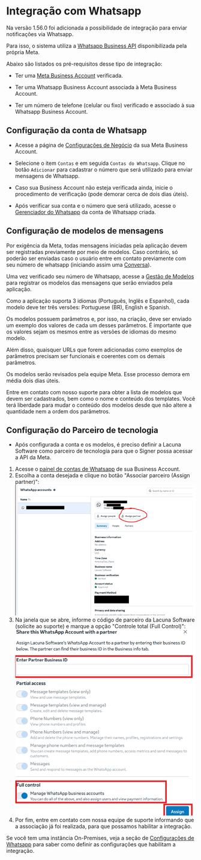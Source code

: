 ﻿# Integração com Whatsapp

Na versão 1.56.0 foi adicionada a possibilidade de integração para enviar notificações via Whatsapp. 

Para isso, o sistema utiliza a [Whatsapp Business API](https://developers.facebook.com/docs/whatsapp) disponibilizada pela própria Meta.

Abaixo são listados os pré-requisitos desse tipo de integração:

* Ter uma [Meta Business Account](https://business.facebook.com/) verificada.

* Ter uma Whatsapp Business Account associada à Meta Business Account.

* Ter um número de telefone (celular ou fixo) verificado e associado à sua Whatsapp Business Account.


## Configuração da conta de Whatsapp

* Acesse a página de [Configurações de Negócio](https://business.facebook.com/settings) da sua Meta Business Account.

* Selecione o item `Contas` e em seguida `Contas do Whatsapp`. Clique no botão `Adicionar` para cadastrar o número que será utilizado para enviar
mensagens de Whatsapp. 

* Caso sua Business Account não esteja verificada ainda, inicie o procedimento de verificação  (pode demorar cerca de dois dias úteis).

* Após verificar sua conta e o número que será utilizado, acesse o [Gerenciador do Whatsapp](https://business.facebook.com/wa/manage/home) da conta 
de Whatsapp criada.

## Configuração de modelos de mensagens

Por exigência da Meta, todas mensagens iniciadas pela aplicação devem ser registradas previamente por meio de modelos. Caso contrário, só poderão ser
enviadas caso o usuário entre em contato previamente com seu número de whatsapp (iniciando assim uma [Conversa](https://developers.facebook.com/docs/whatsapp/conversation-types)).

Uma vez verificado seu número de Whatsapp, acesse a [Gestão de Modelos](https://business.facebook.com/wa/manage/message-templates/) para registrar os modelos
das mensagens que serão enviados pela aplicação.

Como a aplicação suporta 3 idiomas (Português, Inglês e Espanhol), cada modelo deve ter três versões: Portuguese (BR), English e Spanish.

Os modelos possuem parâmetros e, por isso, na criação, deve ser enviado um exemplo dos valores de cada um desses parâmetros. É importante que os valores sejam os mesmos
entre as versões de idiomas do mesmo modelo. 

Além disso, quaisquer URLs que forem adicionadas como exemplos de parâmetros precisam ser funcionais e coerentes com os demais parâmetros.

Os modelos serão revisados pela equipe Meta. Esse processo demora em média dois dias úteis.

Entre em contato com nosso suporte para obter a lista de modelos que devem ser cadastrados, bem como o nome e conteúdo dos templates. Você terá liberdade para mudar o
conteúdo dos modelos desde que não altere a quantidade nem a ordem dos parâmetros.

## Configuração do Parceiro de tecnologia

* Após configurada a conta e os modelos, é preciso definir a Lacuna Software como parceiro de tecnologia para que o Signer possa acessar a API da Meta.

1. Acesse o [painel de contas de Whatsapp](https://business.facebook.com/latest/settings/whatsapp_account) de sua Business Account.
1. Escolha a conta desejada e clique no botão "Associar parceiro (Assign partner)":
![Whatsapp Partner 1](../images/whatsapp-partner1.png)
1. Na janela que se abre, informe o código de parceiro da Lacuna Software (solicite ao suporte) e marque a opção "Controle total (Full Control)":
![Whatsapp Partner 2](../images/whatsapp-partner2.png)
1. Por fim, entre em contato com nossa equipe de suporte informando que a associação já foi realizada, para que possamos habilitar a integração.

Se você tem uma instância On-Premises, veja a seção de [Configurações de Whatsapp](https://docs.lacunasoftware.com/en-us/articles/signer/on-premises/settings.html#whatsapp-settings)
para saber como definir as configurações que habilitam a integração.